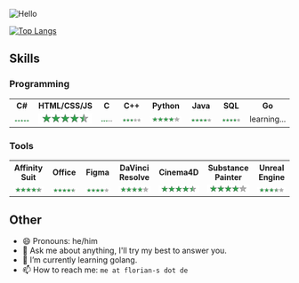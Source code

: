 ![Hello](https://user-images.githubusercontent.com/35099715/218798947-363e4f9f-3dd0-4edd-a9f9-7c7ce2f46b71.svg)

[![Top Langs](https://github-readme-stats.vercel.app/api/top-langs/?username=flo96s&layout=donut&size_weight=0.20&count_weight=0.80&theme=dark)](https://github.com/anuraghazra/github-readme-stats)

## Skills
### Programming
<table>
  <tr>
    <th>C#</th>
    <th>HTML/CSS/JS</th>
    <th>C</th>
    <th>C++</th>
    <th>Python</th>
    <th>Java</th>
    <th>SQL</th>
    <th>Go</th>
  </tr>
  <tr>
    <td><img style="width: 100px;" src="https://github.com/Flo96S/flo96s/blob/main/5stars.svg"></td>
    <td><img style="width: 100px;" src="https://github.com/Flo96S/flo96s/blob/main/4_5stars.svg"></td>
    <td><img style="width: 100px;" src="https://github.com/Flo96S/flo96s/blob/main/3stars.svg"></td>
    <td><img style="width: 100px;" src="https://github.com/Flo96S/flo96s/blob/main/3stars.svg"></td>
    <td><img style="width: 100px;" src="https://github.com/Flo96S/flo96s/blob/main/4stars.svg"></td>
    <td><img style="width: 100px;" src="https://github.com/Flo96S/flo96s/blob/main/4stars.svg"></td>
    <td><img style="width: 100px;" src="https://github.com/Flo96S/flo96s/blob/main/4stars.svg"></td>
    <td>learning...</td>
 </tr>
</table>

### Tools
<table>
  <tr>
    <th>Affinity Suit</th>
    <th>Office</th>
    <th>Figma</th>
    <th>DaVinci Resolve</th>
    <th>Cinema4D</th>
    <th>Substance Painter</th>
    <th>Unreal Engine</th>
 </tr>
  <tr>
    <td><img style="width: 100px;" src="https://github.com/Flo96S/flo96s/blob/main/4_5stars.svg"></td>
    <td><img style="width: 100px;" src="https://github.com/Flo96S/flo96s/blob/main/4_5stars.svg"></td>
    <td><img style="width: 100px;" src="https://github.com/Flo96S/flo96s/blob/main/4stars.svg"></td>
    <td><img style="width: 100px;" src="https://github.com/Flo96S/flo96s/blob/main/4stars.svg"></td>
    <td><img style="width: 100px;" src="https://github.com/Flo96S/flo96s/blob/main/4_5stars.svg"></td>
    <td><img style="width: 100px;" src="https://github.com/Flo96S/flo96s/blob/main/4stars.svg"></td>
    <td><img style="width: 100px;" src="https://github.com/Flo96S/flo96s/blob/main/3_5stars.svg"></td>
 </tr>
</table>

## Other

- 😄 Pronouns: he/him
- 💬 Ask me about anything, I'll try my best to answer you.
- 🌱 I’m currently learning golang.
- 📫 How to reach me: `me at florian-s dot de`
